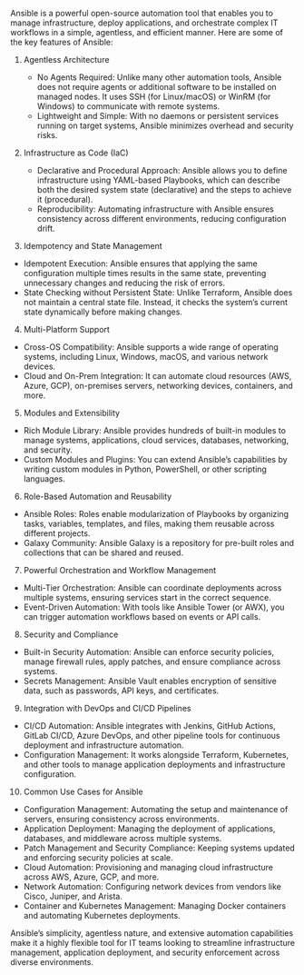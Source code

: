 Ansible is a powerful open-source automation tool that enables you to manage infrastructure, deploy applications, and orchestrate complex IT workflows in a simple, agentless, and efficient manner. Here are some of the key features of Ansible:  

1. Agentless Architecture

    - No Agents Required: Unlike many other automation tools, Ansible does not require agents or additional software to be installed on managed nodes. It uses SSH (for Linux/macOS) or WinRM (for Windows) to communicate with remote systems.
    - Lightweight and Simple: With no daemons or persistent services running on target systems, Ansible minimizes overhead and security risks.

2. Infrastructure as Code (IaC)

    - Declarative and Procedural Approach: Ansible allows you to define infrastructure using YAML-based Playbooks, which can describe both the desired system state (declarative) and the steps to achieve it (procedural).
    - Reproducibility: Automating infrastructure with Ansible ensures consistency across different environments, reducing configuration drift.

3. Idempotency and State Management

  - Idempotent Execution: Ansible ensures that applying the same configuration multiple times results in the same state, preventing unnecessary changes and reducing the risk of errors.
  - State Checking without Persistent State: Unlike Terraform, Ansible does not maintain a central state file. Instead, it checks the system’s current state dynamically before making changes.

4. Multi-Platform Support

  - Cross-OS Compatibility: Ansible supports a wide range of operating systems, including Linux, Windows, macOS, and various network devices.
  - Cloud and On-Prem Integration: It can automate cloud resources (AWS, Azure, GCP), on-premises servers, networking devices, containers, and more.

5. Modules and Extensibility

  - Rich Module Library: Ansible provides hundreds of built-in modules to manage systems, applications, cloud services, databases, networking, and security.
  - Custom Modules and Plugins: You can extend Ansible’s capabilities by writing custom modules in Python, PowerShell, or other scripting languages.

6. Role-Based Automation and Reusability

  - Ansible Roles: Roles enable modularization of Playbooks by organizing tasks, variables, templates, and files, making them reusable across different projects.
  - Galaxy Community: Ansible Galaxy is a repository for pre-built roles and collections that can be shared and reused.

7. Powerful Orchestration and Workflow Management

  - Multi-Tier Orchestration: Ansible can coordinate deployments across multiple systems, ensuring services start in the correct sequence.
  - Event-Driven Automation: With tools like Ansible Tower (or AWX), you can trigger automation workflows based on events or API calls.

8. Security and Compliance

  - Built-in Security Automation: Ansible can enforce security policies, manage firewall rules, apply patches, and ensure compliance across systems.
  - Secrets Management: Ansible Vault enables encryption of sensitive data, such as passwords, API keys, and certificates.

9. Integration with DevOps and CI/CD Pipelines

  - CI/CD Automation: Ansible integrates with Jenkins, GitHub Actions, GitLab CI/CD, Azure DevOps, and other pipeline tools for continuous deployment and infrastructure automation.
  - Configuration Management: It works alongside Terraform, Kubernetes, and other tools to manage application deployments and infrastructure configuration.

10. Common Use Cases for Ansible

  - Configuration Management: Automating the setup and maintenance of servers, ensuring consistency across environments.
  - Application Deployment: Managing the deployment of applications, databases, and middleware across multiple systems.
  - Patch Management and Security Compliance: Keeping systems updated and enforcing security policies at scale.
  - Cloud Automation: Provisioning and managing cloud infrastructure across AWS, Azure, GCP, and more.
  - Network Automation: Configuring network devices from vendors like Cisco, Juniper, and Arista.
  - Container and Kubernetes Management: Managing Docker containers and automating Kubernetes deployments.  

Ansible’s simplicity, agentless nature, and extensive automation capabilities make it a highly flexible tool for IT teams looking to streamline infrastructure management, application deployment, and security enforcement across diverse environments.
